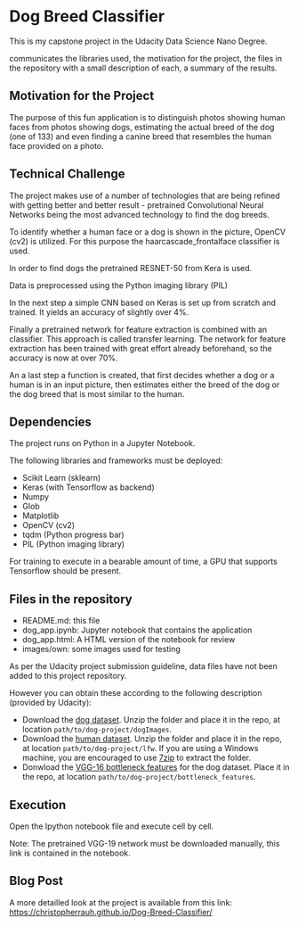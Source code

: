 # Dog Breed Classifier

This is my capstone project in the Udacity Data Science Nano Degree.

communicates the libraries used, the motivation for the project, the files in the repository with a small description of each, a summary of the results.

## Motivation for the Project

The purpose of this fun application is to distinguish photos showing human faces from photos showing dogs, estimating the actual breed of the dog (one of 133) and even finding a canine breed that resembles the human face provided on a photo.

## Technical Challenge

The project makes use of a number of technologies that are being refined with getting better and better result -  pretrained Convolutional Neural Networks being the most advanced technology to find the dog breeds.

To identify whether a human face or a dog is shown in the picture, OpenCV (cv2) is utilized. For this purpose the haarcascade_frontalface classifier is used.

In order to find dogs the pretrained RESNET-50 from Kera is used.

Data is preprocessed using the Python imaging library (PIL)

In the next step a simple CNN based on Keras is set up from scratch and trained. It yields an accuracy of slightly over 4%.

Finally a pretrained network for feature extraction is combined with an classifier. This approach is called transfer learning. The network for feature extraction has been trained with great effort already beforehand, so the accuracy is now at over 70%.

An a last step a function is created, that first decides whether a dog or a human is in an input picture, then estimates either the breed of the dog or the dog breed that is most similar to the human.

## Dependencies

The project runs on Python in a Jupyter Notebook.

The following libraries and frameworks must be deployed:

- Scikit Learn (sklearn)
- Keras (with Tensorflow as backend)
- Numpy
- Glob
- Matplotlib
- OpenCV (cv2)
- tqdm (Python progress bar)
- PIL (Python imaging library)

For training to execute in a bearable amount of time, a GPU that supports Tensorflow should be present.

## Files in the repository

- README.md: this file
- dog_app.ipynb: Jupyter notebook that contains the application
- dog_app.html: A HTML version of the notebook for review
- images/own: some images used for testing

As per the Udacity project submission guideline, data files have not been added to this project repository.

However you can obtain these according to the following description (provided by Udacity):

- Download the [dog dataset](https://s3-us-west-1.amazonaws.com/udacity-aind/dog-project/dogImages.zip).  Unzip the folder and place it in the repo, at location `path/to/dog-project/dogImages`. 
- Download the [human dataset](https://s3-us-west-1.amazonaws.com/udacity-aind/dog-project/lfw.zip).  Unzip the folder and place it in the repo, at location `path/to/dog-project/lfw`.  If you are using a Windows machine, you are encouraged to use [7zip](http://www.7-zip.org/) to extract the folder. 
- Donwload the [VGG-16 bottleneck features](https://s3-us-west-1.amazonaws.com/udacity-aind/dog-project/DogVGG16Data.npz) for the dog dataset.  Place it in the repo, at location `path/to/dog-project/bottleneck_features`.

## Execution

Open the Ipython notebook file and execute cell by cell.

Note: The pretrained VGG-19 network must be downloaded manually, this link is contained in the notebook.

## Blog Post

A more detailled look at the project is available from this link: https://christopherrauh.github.io/Dog-Breed-Classifier/

